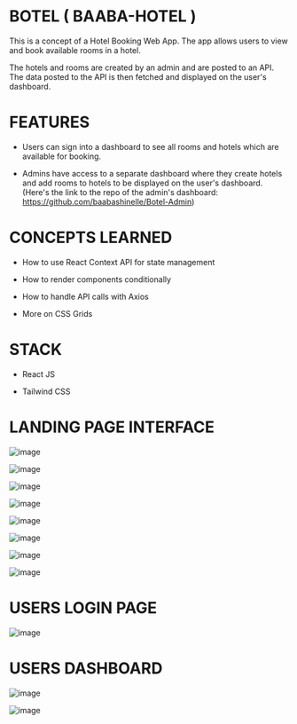 # BOTEL ( BAABA-HOTEL )

This is a concept of a Hotel Booking Web App. The app allows users to view and book available rooms in a hotel.

The hotels and rooms are created by an admin and are posted to an API. The data posted to the API is then fetched and displayed on the user's dashboard.

# FEATURES

- Users can sign into a dashboard to see all rooms and hotels which are available for booking.

- Admins have access to a separate dashboard where they create hotels and add rooms to hotels to be displayed on the user's dashboard. (Here's the link to the repo of the admin's dashboard: https://github.com/baabashinelle/Botel-Admin)

# CONCEPTS LEARNED 

- How to use React Context API for state management

- How to render components conditionally

- How to handle API calls with Axios

- More on CSS Grids

# STACK

- React JS

- Tailwind CSS


# LANDING PAGE INTERFACE

![image](https://user-images.githubusercontent.com/83133493/199668578-892dfa29-b013-4e86-9d77-a49cbea1a637.png)

![image](https://user-images.githubusercontent.com/83133493/199668668-c93a5ca7-3067-45b8-b292-a801abae6e87.png)

![image](https://user-images.githubusercontent.com/83133493/199668716-8e863b7f-eaca-4f64-b3f4-fe9003ebf020.png)

![image](https://user-images.githubusercontent.com/83133493/199668754-509cc059-0302-47ab-8a0d-54357f305d85.png)

![image](https://user-images.githubusercontent.com/83133493/199668788-3a9848e5-869a-4d8a-8cc6-5cab3a280ce0.png)

![image](https://user-images.githubusercontent.com/83133493/199668870-d8eb8acb-1185-4247-a3ee-4b05addddf2a.png)

![image](https://user-images.githubusercontent.com/83133493/199668927-929a5561-db2e-4879-9556-f11e7d84440d.png)

![image](https://user-images.githubusercontent.com/83133493/199668991-44e95f36-3b11-4cf7-b402-7bb5986f285b.png)

# USERS LOGIN PAGE

![image](https://user-images.githubusercontent.com/83133493/199669034-3d921279-5e7c-4b54-b2b1-8117e51140c4.png)

# USERS DASHBOARD

![image](https://user-images.githubusercontent.com/83133493/199669093-466114fa-5f85-48c5-9486-aa4c7c35ddbf.png)

![image](https://user-images.githubusercontent.com/83133493/199669126-e6550947-1fd0-42f8-a400-47af29bfbe97.png)


